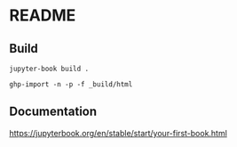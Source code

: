 # README

## Build

```
jupyter-book build .
```

```
ghp-import -n -p -f _build/html
```

## Documentation

https://jupyterbook.org/en/stable/start/your-first-book.html